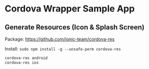 # Cordova Wrapper Sample App

## Generate Resources (Icon & Splash Screen) 

Package: https://github.com/ionic-team/cordova-res

Install: `sudo npm install -g --unsafe-perm cordova-res`

```sh
cordova-res android
cordova-res ios
```